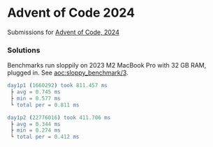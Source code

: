 Advent of Code 2024
=====

Submissions for [Advent of Code, 2024][aoc2024]

### Solutions

Benchmarks run sloppily on 2023 M2 MacBook Pro with 32 GB RAM,
plugged in. See [aoc:sloppy_benchmark/3](./src/aoc.erl).

```erlang
day1p1 (1660292) took 811.457 ms
 ├ avg = 0.745 ms
 ├ min = 0.577 ms
 └ total per = 0.811 ms

day1p2 (22776016) took 411.706 ms
 ├ avg = 0.344 ms
 ├ min = 0.274 ms
 └ total per = 0.412 ms
```
[aoc2024]: (https://adventofcode.com/2024)
